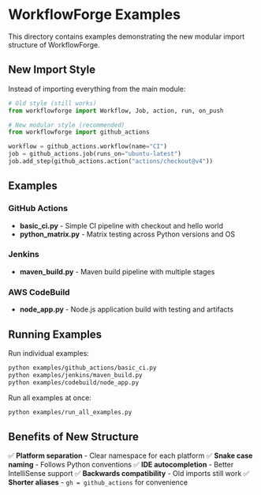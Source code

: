 # WorkflowForge Examples

This directory contains examples demonstrating the new modular import structure of WorkflowForge.

## New Import Style

Instead of importing everything from the main module:

```python
# Old style (still works)
from workflowforge import Workflow, Job, action, run, on_push

# New modular style (recommended)
from workflowforge import github_actions

workflow = github_actions.workflow(name="CI")
job = github_actions.job(runs_on="ubuntu-latest")
job.add_step(github_actions.action("actions/checkout@v4"))
```

## Examples

### GitHub Actions

- **basic_ci.py** - Simple CI pipeline with checkout and hello world
- **python_matrix.py** - Matrix testing across Python versions and OS

### Jenkins

- **maven_build.py** - Maven build pipeline with multiple stages

### AWS CodeBuild

- **node_app.py** - Node.js application build with testing and artifacts

## Running Examples

Run individual examples:

```bash
python examples/github_actions/basic_ci.py
python examples/jenkins/maven_build.py
python examples/codebuild/node_app.py
```

Run all examples at once:

```bash
python examples/run_all_examples.py
```

## Benefits of New Structure

✅ **Platform separation** - Clear namespace for each platform
✅ **Snake case naming** - Follows Python conventions
✅ **IDE autocompletion** - Better IntelliSense support
✅ **Backwards compatibility** - Old imports still work
✅ **Shorter aliases** - `gh = github_actions` for convenience
